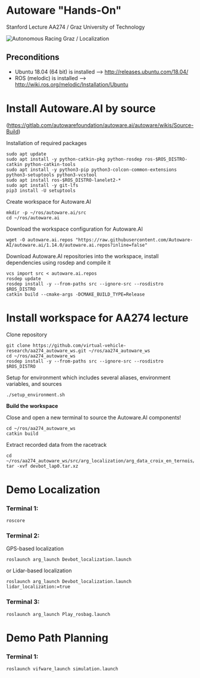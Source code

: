 # Autoware "Hands-On"

Stanford Lecture AA274 / Graz University of Technology 


![Autonomous Racing Graz / Localization](https://github.com/virtual-vehicle/aa274_autoware_ws/blob/master/docs/ARG_Localization.jpg?raw=true "Autonomous Racing Graz / Localiztion")


## Preconditions
- Ubuntu 18.04 (64 bit) is installed --> http://releases.ubuntu.com/18.04/
- ROS (melodic) is installed --> http://wiki.ros.org/melodic/Installation/Ubuntu

# Install Autoware.AI by source
(https://gitlab.com/autowarefoundation/autoware.ai/autoware/wikis/Source-Build)

Installation of required packages
```
sudo apt update
sudo apt install -y python-catkin-pkg python-rosdep ros-$ROS_DISTRO-catkin python-catkin-tools
sudo apt install -y python3-pip python3-colcon-common-extensions python3-setuptools python3-vcstool
sudo apt install ros-$ROS_DISTRO-lanelet2-*
sudo apt install -y git-lfs
pip3 install -U setuptools
```
Create workspace for Autoware.AI
```
mkdir -p ~/ros/autoware.ai/src
cd ~/ros/autoware.ai
```
Download the workspace configuration for Autoware.AI
```
wget -O autoware.ai.repos "https://raw.githubusercontent.com/Autoware-AI/autoware.ai/1.14.0/autoware.ai.repos?inline=false"
```

Download Autoware.AI repositories into the workspace, install dependencies using rosdep and compile it
```
vcs import src < autoware.ai.repos
rosdep update
rosdep install -y --from-paths src --ignore-src --rosdistro $ROS_DISTRO
catkin build --cmake-args -DCMAKE_BUILD_TYPE=Release
```


# Install workspace for AA274 lecture
Clone repository
```
git clone https://github.com/virtual-vehicle-research/aa274_autoware_ws.git ~/ros/aa274_autoware_ws
cd ~/ros/aa274_autoware_ws
rosdep install -y --from-paths src --ignore-src --rosdistro $ROS_DISTRO
```
Setup for environment which includes several aliases, environment variables, and sources 
```
./setup_environment.sh
```	
**Build the workspace**

Close and open a new terminal to source the Autoware.AI components!

```
cd ~/ros/aa274_autoware_ws
catkin build
```
Extract recorded data from the racetrack
```
cd ~/ros/aa274_autoware_ws/src/arg_localization/arg_data_croix_en_ternois/bagfile
tar -xvf devbot_lap0.tar.xz
```



# Demo Localization
### Terminal 1:
```
roscore 
```

### Terminal 2:
GPS-based localization
```
roslaunch arg_launch Devbot_localization.launch
```
or Lidar-based localization
```
roslaunch arg_launch Devbot_localization.launch lidar_localization:=true
```

### Terminal 3:
```
roslaunch arg_launch Play_rosbag.launch
```



# Demo Path Planning 
### Terminal 1:
```
roslaunch vifware_launch simulation.launch
```

